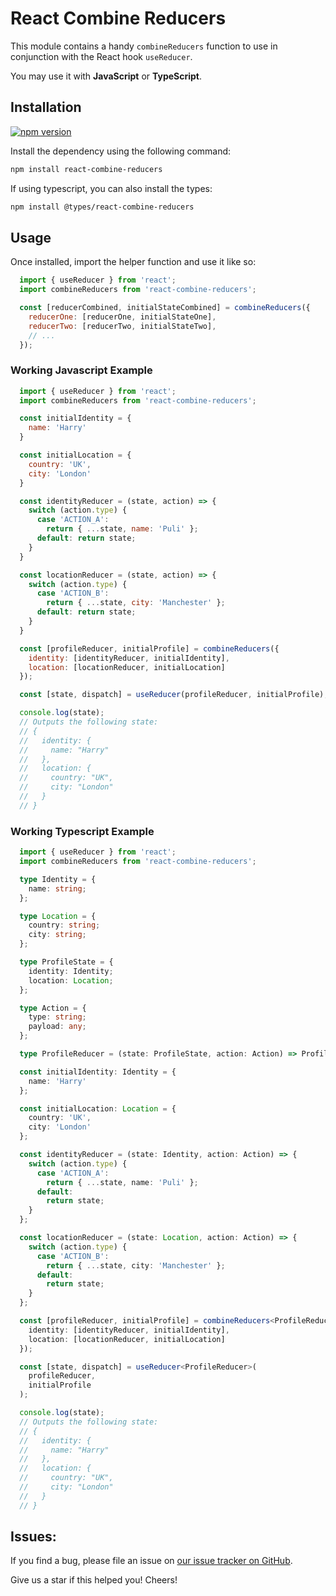 # React Combine Reducers

This module contains a handy `combineReducers` function to use in conjunction with the React hook `useReducer`.

You may use it with **JavaScript** or **TypeScript**.


## Installation

[![npm version](https://badge.fury.io/js/react-combine-reducers.svg)](https://badge.fury.io/js/react-combine-reducers)

Install the dependency using the following command:
```bash
npm install react-combine-reducers
```

If using typescript, you can also install the types:
```bash
npm install @types/react-combine-reducers
```

## Usage

Once installed, import the helper function and use it like so:

```javascript
  import { useReducer } from 'react';
  import combineReducers from 'react-combine-reducers';

  const [reducerCombined, initialStateCombined] = combineReducers({
    reducerOne: [reducerOne, initialStateOne],
    reducerTwo: [reducerTwo, initialStateTwo],
    // ...
  });
```

### Working Javascript Example

```javascript
  import { useReducer } from 'react';
  import combineReducers from 'react-combine-reducers';

  const initialIdentity = {
    name: 'Harry'
  }

  const initialLocation = {
    country: 'UK',
    city: 'London'
  }

  const identityReducer = (state, action) => {
    switch (action.type) {
      case 'ACTION_A':
        return { ...state, name: 'Puli' };
      default: return state;
    }
  }

  const locationReducer = (state, action) => {
    switch (action.type) {
      case 'ACTION_B':
        return { ...state, city: 'Manchester' };
      default: return state;
    }
  }

  const [profileReducer, initialProfile] = combineReducers({
    identity: [identityReducer, initialIdentity],
    location: [locationReducer, initialLocation]
  });

  const [state, dispatch] = useReducer(profileReducer, initialProfile);

  console.log(state);
  // Outputs the following state:
  // {
  //   identity: {
  //     name: "Harry"
  //   },
  //   location: {
  //     country: "UK",
  //     city: "London"
  //   }
  // }
```

### Working Typescript Example

```typescript
  import { useReducer } from 'react';
  import combineReducers from 'react-combine-reducers';

  type Identity = {
    name: string;
  };

  type Location = {
    country: string;
    city: string;
  };

  type ProfileState = {
    identity: Identity;
    location: Location;
  };

  type Action = {
    type: string;
    payload: any;
  };

  type ProfileReducer = (state: ProfileState, action: Action) => ProfileState;

  const initialIdentity: Identity = {
    name: 'Harry'
  };

  const initialLocation: Location = {
    country: 'UK',
    city: 'London'
  };

  const identityReducer = (state: Identity, action: Action) => {
    switch (action.type) {
      case 'ACTION_A':
        return { ...state, name: 'Puli' };
      default:
        return state;
    }
  };

  const locationReducer = (state: Location, action: Action) => {
    switch (action.type) {
      case 'ACTION_B':
        return { ...state, city: 'Manchester' };
      default:
        return state;
    }
  };

  const [profileReducer, initialProfile] = combineReducers<ProfileReducer>({
    identity: [identityReducer, initialIdentity],
    location: [locationReducer, initialLocation]
  });

  const [state, dispatch] = useReducer<ProfileReducer>(
    profileReducer,
    initialProfile
  );

  console.log(state);
  // Outputs the following state:
  // {
  //   identity: {
  //     name: "Harry"
  //   },
  //   location: {
  //     country: "UK",
  //     city: "London"
  //   }
  // }
```


## Issues:
If you find a bug, please file an issue on [our issue tracker on GitHub](https://github.com/ankita1010/react-combine-reducers/issues).

Give us a star if this helped you!
Cheers!
